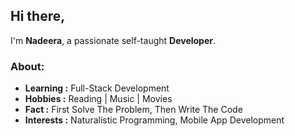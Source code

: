 ## Hi there,

I'm **Nadeera**, a passionate self-taught **Developer**.


### About: 

-  **Learning :** Full-Stack Development
-  **Hobbies :** Reading | Music | Movies  
-  **Fact :** First Solve The Problem, Then Write The Code
-  **Interests :** Naturalistic Programming, Mobile App Development

